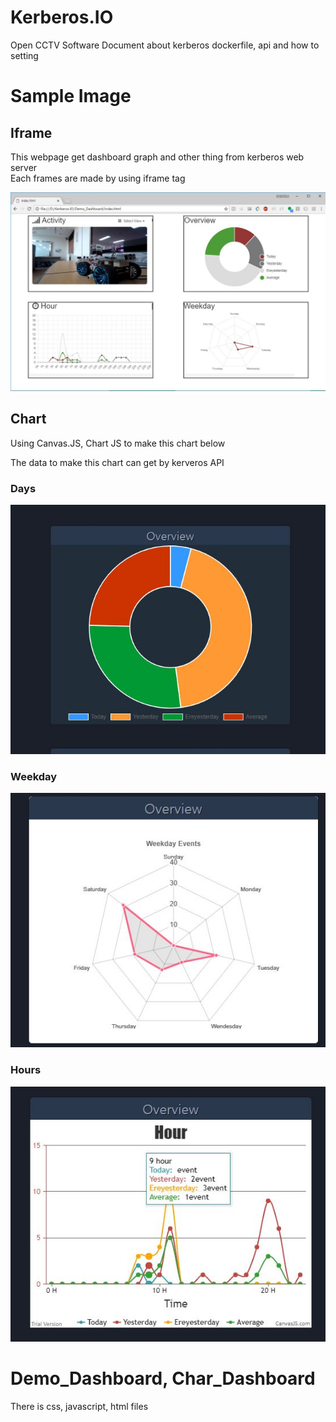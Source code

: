 # Kerberos.IO
Open CCTV Software
Document about kerberos dockerfile, api and how to setting


# Sample Image

## Iframe 

This webpage get dashboard graph and other thing from kerberos web server  
Each frames are made by using iframe tag

![Capture](SampleImage/Demo_image.jpg)


## Chart

Using Canvas.JS, Chart JS to make this chart below

The data to make this chart can get by kerveros API

### Days

![Capture](SampleImage/overview_day.JPG)

### Weekday

![Capture](SampleImage/overview_weekday.JPG)

### Hours

![Capture](SampleImage/overview_hour.JPG)

# Demo_Dashboard, Char_Dashboard

There is css, javascript, html files


